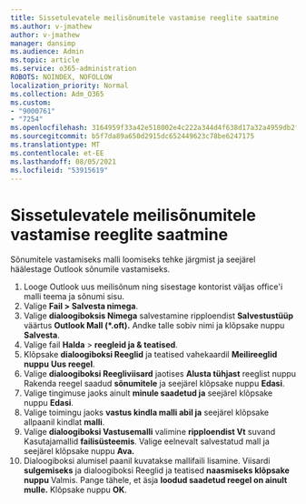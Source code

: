 ```yaml
---
title: Sissetulevatele meilisõnumitele vastamise reeglite saatmine
ms.author: v-jmathew
author: v-jmathew
manager: dansimp
ms.audience: Admin
ms.topic: article
ms.service: o365-administration
ROBOTS: NOINDEX, NOFOLLOW
localization_priority: Normal
ms.collection: Adm_O365
ms.custom:
- "9000761"
- "7254"
ms.openlocfilehash: 3164959f33a42e518002e4c222a344d4f638d17a32a4959db2f903ce5cb14d81
ms.sourcegitcommit: b5f7da89a650d2915dc652449623c78be6247175
ms.translationtype: MT
ms.contentlocale: et-EE
ms.lasthandoff: 08/05/2021
ms.locfileid: "53915619"
---
```

# <a name="set-up-rules-to-reply-to-incoming-emails"></a>Sissetulevatele meilisõnumitele vastamise reeglite saatmine

Sõnumitele vastamiseks malli loomiseks tehke järgmist ja seejärel häälestage Outlook sõnumile vastamiseks.

1. Looge Outlook uus meilisõnum ning sisestage kontorist väljas office'i malli teema ja sõnumi sisu.
2. Valige **Fail > Salvesta nimega**.
3. Valige **dialoogiboksis Nimega** salvestamine ripploendist **Salvestustüüp** väärtus **Outlook Mall (*.oft).** Andke talle sobiv nimi ja klõpsake nuppu **Salvesta**.
4. Valige fail **Halda**  >  **reegleid ja & teatised**.
5. Klõpsake **dialoogiboksi Reeglid** ja teatised vahekaardil **Meilireeglid nuppu** **Uus reegel**.
6. Valige **dialoogiboksi Reegliviisard** jaotises **Alusta tühjast** reeglist nuppu Rakenda reegel saadud **sõnumitele** ja seejärel klõpsake nuppu **Edasi**.
7. Valige tingimuse jaoks ainult **minule saadetud ja** seejärel klõpsake nuppu **Edasi**.
8. Valige toimingu jaoks **vastus kindla malli abil ja** seejärel klõpsake allpaanil kindlat **malli**.
9. Valige **dialoogiboksi Vastusemalli** valimine **ripploendist Vt** suvand Kasutajamallid **failisüsteemis**. Valige eelnevalt salvestatud mall ja seejärel klõpsake nuppu **Ava.**
10. Dialoogiboksi alumisel paanil kuvatakse mallifaili lisamine. Viisardi **sulgemiseks** ja dialoogiboksi Reeglid ja teatised **naasmiseks klõpsake nuppu** Valmis. Pange tähele, et äsja **loodud saadetud reegel on ainult mulle.** Klõpsake nuppu **OK**.
